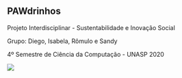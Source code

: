<h2>PAWdrinhos</h2>
<p>Projeto Interdisciplinar - Sustentabilidade e Inovação Social</p>
<p>Grupo: Diego, Isabela, Rômulo e Sandy</p>
<p>4º Semestre de Ciência da Computação - UNASP 2020</p>
<img src="https://pa1.narvii.com/6614/1837ff6439b949c6dc5f63e2eaa84a5595be389d_00.gif">
